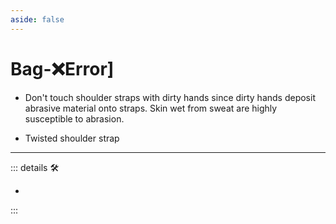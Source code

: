 ```yaml
---
aside: false
---
```

# Bag-❌<error>Error</error>]</py>

- Don't touch shoulder straps with dirty hands since dirty hands deposit abrasive material onto straps. Skin wet from sweat are highly susceptible to abrasion.

- Twisted shoulder strap

---

<!-- =================================================== -->
<!-- =================================================== -->
<!-- =================================================== -->
<!-- =================================================== -->
<!-- =================================================== -->
::: details 🛠

-

:::

